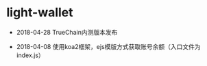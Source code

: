 # light-wallet

- 2018-04-28 TrueChain内测版本发布

- 2018-04-08		使用koa2框架，ejs模版方式获取账号余额（入口文件为 index.js）


